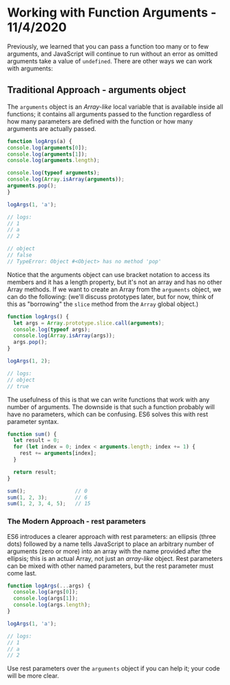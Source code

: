 
# Working with Function Arguments - 11/4/2020

Previously, we learned that you can pass a function too many or to few arguments, and JavaScript will continue to run without an error as omitted arguments take a value of `undefined`. There are other ways we can work with arguments:

## Traditional Approach - arguments object

The `arguments` object is an *Array-like* local variable that is available inside all functions; it contains all arguments passed to the function regardless of how many parameters are defined with the function or how many arguments are actually passed.

```javascript
function logArgs(a) {
console.log(arguments[0]);
console.log(arguments[1]);
console.log(arguments.length);

console.log(typeof arguments);
console.log(Array.isArray(arguments));
arguments.pop();
}

logArgs(1, 'a');

// logs:
// 1
// a
// 2

// object
// false
// TypeError: Object #<Object> has no method 'pop'
```

Notice that the arguments object can use bracket notation to access its members and it has a length property, but it's not an array and has no other Array methods. If we want to create an Array from the `arguments` object, we can do the following: (we'll discuss prototypes later, but for now, think of this as "borrowing" the `slice` method from the `Array` global object.)

```javascript
function logArgs() {
  let args = Array.prototype.slice.call(arguments);
  console.log(typeof args);
  console.log(Array.isArray(args));
  args.pop();
}

logArgs(1, 2);

// logs:
// object
// true
```

The usefulness of this is that we can write functions that work with any number of arguments. The downside is that such a function probably will have no parameters, which can be confusing. ES6 solves this with rest parameter syntax.

```javascript
function sum() {
  let result = 0;
  for (let index = 0; index < arguments.length; index += 1) {
    rest += arguments[index];
  }

  return result;
}

sum();                // 0
sum(1, 2, 3);         // 6
sum(1, 2, 3, 4, 5);   // 15
```

### The Modern Approach - rest parameters

ES6 introduces a clearer approach with rest parameters: an ellipsis (three dots) followed by a name tells JavaScript to place an arbitrary number of arguments (zero or more) into an array with the name provided after the ellipsis; this is an actual Array, not just an *array-like* object. Rest parameters can be mixed with other named parameters, but the rest parameter must come last.

```javascript
function logArgs(...args) {
  console.log(args[0]);
  console.log(args[1]);
  console.log(args.length);
}

logArgs(1, 'a');

// logs:
// 1
// a
// 2
```

Use rest parameters over the `arguments` object if you can help it; your code will be more clear.
